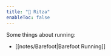 ```yaml
---
title: "🦥 Ritza"
enableToc: false
---
```


Some things about running:
- [[notes/Barefoot|Barefoot Running]] 